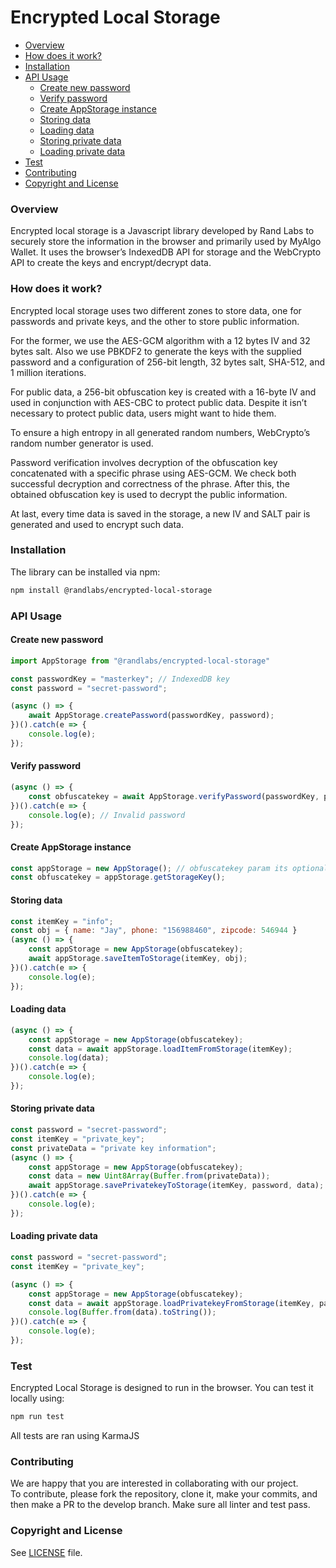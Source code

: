 # Encrypted Local Storage  

* [Overview](#Overview)
* [How does it work?](#How-does-it-work?)
* [Installation](#Installation)
* [API Usage](#API-Usage)
  * [Create new password](#Create-new-password)
  * [Verify password](#Verify-password)
  * [Create AppStorage instance](#Create-AppStorage-instance)
  * [Storing data](#Storing-data)
  * [Loading data](#Loading-data)
  * [Storing private data](#Storing-private-data)
  * [Loading private data](#Loading-private-data)
* [Test](#Test)
* [Contributing](#Contributing)
* [Copyright and License](#Copyright-and-License)

### Overview  
Encrypted local storage is a Javascript library developed by Rand Labs to securely store the information in the browser and primarily used by MyAlgo Wallet. It uses the browser’s IndexedDB API for storage and the WebCrypto API to create the keys and encrypt/decrypt data.

### How does it work?  

Encrypted local storage uses two different zones to store data, one for passwords and private keys, and the other to store public information.

For the former, we use the AES-GCM algorithm with a 12 bytes IV and 32 bytes salt. Also we use PBKDF2 to generate the keys with the supplied password and a configuration of 256-bit length, 32 bytes salt, SHA-512, and 1 million iterations.  

For public data, a 256-bit obfuscation key is created with a 16-byte IV and used in conjunction with AES-CBC to protect public data. Despite it isn’t necessary to protect public data, users might want to hide them.

To ensure a high entropy in all generated random numbers, WebCrypto’s random number generator is used.

Password verification involves decryption of the obfuscation key concatenated with a specific phrase using AES-GCM. We check both successful decryption and correctness of the phrase. After this, the obtained obfuscation key is used to decrypt the public information.

At last, every time data is saved in the storage, a new IV and SALT pair is generated and used to encrypt such data.

### Installation  

The library can be installed via npm:
```sh
npm install @randlabs/encrypted-local-storage
```

### API Usage  

#### Create new password  

```js
import AppStorage from "@randlabs/encrypted-local-storage"

const passwordKey = "masterkey"; // IndexedDB key
const password = "secret-password";

(async () => {
    await AppStorage.createPassword(passwordKey, password);
})().catch(e => {
    console.log(e);
});
```

#### Verify password  
```js
(async () => {
    const obfuscatekey = await AppStorage.verifyPassword(passwordKey, password);
})().catch(e => {
    console.log(e); // Invalid password
});
```

#### Create AppStorage instance  

```js
const appStorage = new AppStorage(); // obfuscatekey param its optional
const obfuscatekey = appStorage.getStorageKey();
```

#### Storing data  

```js
const itemKey = "info";
const obj = { name: "Jay", phone: "156988460", zipcode: 546944 }
(async () => {
    const appStorage = new AppStorage(obfuscatekey);
    await appStorage.saveItemToStorage(itemKey, obj);
})().catch(e => {
    console.log(e);
});
```

#### Loading data  

```js
(async () => {
    const appStorage = new AppStorage(obfuscatekey);
    const data = await appStorage.loadItemFromStorage(itemKey);
    console.log(data);
})().catch(e => {
    console.log(e);
});
```

#### Storing private data  

```js
const password = "secret-password";
const itemKey = "private_key";
const privateData = "private key information";
(async () => {
    const appStorage = new AppStorage(obfuscatekey);
    const data = new Uint8Array(Buffer.from(privateData));
    await appStorage.savePrivatekeyToStorage(itemKey, password, data);
})().catch(e => {
    console.log(e);
});
```

#### Loading private data  

```js
const password = "secret-password";
const itemKey = "private_key";

(async () => {
    const appStorage = new AppStorage(obfuscatekey);
    const data = await appStorage.loadPrivatekeyFromStorage(itemKey, password, data);
    console.log(Buffer.from(data).toString());
})().catch(e => {
    console.log(e);
});
```

### Test  

Encrypted Local Storage is designed to run in the browser. You can test it locally using:  
```sh
npm run test
```  
All tests are ran using KarmaJS

### Contributing  

We are happy that you are interested in collaborating with our project.  
To contribute, please fork the repository, clone it, make your commits, and then make a PR to the develop branch. Make sure all linter and test pass.

### Copyright and License  

See [LICENSE](LICENSE) file.
